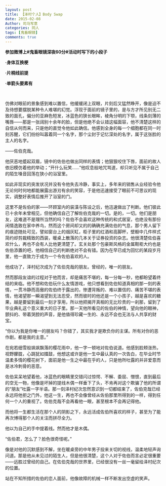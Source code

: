```yaml
---
layout: post
title: 【泽村个人】Body Swap
date: 2015-02-08
Author: 司马写意
categories: 同人
tags: [鬼畜眼镜]
comments: true
---
```


**参加微博上#鬼畜眼镜深夜60分#活动时写下的小段子**

**·身体互换梗**

**·片桐线前提**

**·单箭头要素有**

</br>

仿佛对眼前的景象感到难以置信，他缓缓闭上双眼，片刻后又猛然睁开，像是迫不及待想要摆脱某种令人难堪的幻觉。浮现于面前的镜子里的，是与方才所见别无二致的面孔，偏分的亚麻色短发，冰蓝色的狭长眼眸，棱角分明的下颚，线条刻薄的嘴唇——那是一张阔别十余年的脸，但是他绝不会认错这幅面容，他不清楚这样的自信从何而来，只是他的直觉令他如此确信。他感到全身的每一个细胞都在同一时刻苏醒，它们纷纷叫嚣着同一个名字，那个尘封于记忆深处的名字，属于这张脸的主人的名字。

——佐伯克哉。

他厌恶地蹙起双眉，镜中的佐伯也做出同样的表情；他狠狠咬住下唇，面前的故人依旧模仿着他的举动；“开什么玩笑……”他叹息般地咒骂道，却只听见不属于自己的陌生嗓音回荡在狭小的浴室里。

如此非现实的突发状况并没有令他失去冷静，事实上，多年来的销售从业经验令他无论何时何地都能展露出游刃有余的笑容，于是他迅速接受了眼前不可思议的现实，调整好表情后推开了浴室的门。

这里不是佐伯的家——环顾室内的装潢与陈设之后，他迅速做出了判断。他们彼此已十余年未曾相见，但他确信自己了解佐伯克哉的一切。是的，一切。他们是朋友，这难道不是理所当然的吗？佐伯不会喜欢这种传统的和式居室，也绝没有那份闲情逸致在家中养鸟，然而这个房间却又的的确确充满佐伯的气息，那个男人留下的痕迹随处可见，譬如窗台上的烟灰缸，柜子里的红酒和高脚杯，壁橱中几件样式简约却剪裁精致的西装，暖桌上散落的几本关于证券投资的杂志。他很清楚佐伯喜欢什么，再也不会有人比他更清楚了。玄关处那个包豪斯风格的金属鞋柜大约也是佐伯添置的吧，他相信自己的判断绝对不会有错。因为在早已成为回忆的某段岁月里，他一直致力于成为一个令佐伯喜欢的人。

他成功了，泽村纪次成为了佐伯克哉的朋友。曾经的，唯一的朋友。

然而那段友谊的过程对于他而言，却是痛苦不堪的，每一分每一秒，他都盼望着终结的来临。他不想和佐伯玩什么友情游戏，他只想看到佐伯知道真相的那一刻的表情，一贯冷静而高傲的佐伯终于露出的，惨遭背叛的、难以置信的、痛苦不堪的表情，他渴望那一瞬渴望到无法忍受，然而彼时的他还是一个小孩子，越是喜欢的糖果，越是要留到最后一刻才享用，所以他把揭开真相的无比珍贵的一刹那，留到了毕业典礼这个意义重大的日子里。那一天他所看见的佐伯的神情，望向他的眼神，颤抖的、带着哭腔的声音，是他值得珍藏一生的、永远不会也无法与人共享的财宝。

“你以为我是你唯一的朋友吗？你错了，其实我才是欺负你的主谋。所有对你的恶作剧，都是我的主意。”

在宛若细雪般飒飒飘落的樱花雨中，他一字一顿地对佐伯说道。他感到脸颊涨热，视野朦胧，心跳犹如擂鼓，他想这或许是他一生中最认真的一次告白，在毕业时节温柔多情的樱花树下，面前是他一生之中最在乎的人，只是他所吐露的并非爱意而是冰冷刺骨的恶意。

佐伯呆呆地望着他，冰蓝色的眼睛里交错闪过惊愕、不解、委屈、憎恨，直到最后的空无一物，他像是坏掉的提线木偶一样垂下了头，不肯再对这个欺骗了他的所谓的“朋友”吐露一字半语。那一刻泽村纪次忽然意识到一切都结束了，佐伯克哉已经永远将他拒之门外，他这一生，再也不会像曾经从佐伯那里所得到的一样，得到任何一个人的重视了。佐伯克哉不会再看他一眼，甚至根本不会再记得他。

而他将一生都生活在那个人的阴影之下，永远活成佐伯所喜欢的样子，甚至为了能再次博得那个人的关注而拼尽全力。

他以为自己的手中提着线。然而他才是木偶。

“佐伯君，怎么了？脸色很奇怪呢。”

像是对他的沉默感到不解，坐在暖桌旁的中年男子投来关切的视线，温柔地轻声询问道。那是他从未见过的陌生人，但是他很清楚，这个人对于佐伯而言必定很重要——远胜过曾经的自己。在佐伯克哉的世界里，已经很没有一丝一毫留给泽村纪次的位置。

站在不知所措的佐伯的恋人面前，他像故障的机械一样不断发出空虚的笑声。
